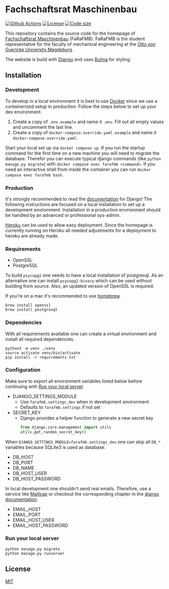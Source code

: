 # Fachschaftsrat Maschinenbau

[![Github Actions](https://img.shields.io/github/workflow/status/aiventimptner/farafmb.de/build)](https://github.com/aiventimptner/farafmb.de/actions/workflows/build.yaml)
[![License](https://img.shields.io/github/license/aiventimptner/farafmb)](https://github.com/aiventimptner/farafmb/blob/main/LICENSE)
[![Code size](https://img.shields.io/github/languages/code-size/aiventimptner/farafmb)](https://github.com/aiventimptner/farafmb.de)

This repository contains the source code for the homepage of [Fachschaftsrat Maschinenbau](https://farafmb.de) 
(FaRaFMB). FaRaFMB is the student representative for the faculty of mechanical engineering at the 
[Otto von Guericke University Magdeburg](https://www.ovgu.de).

The website is build with [Django](https://www.djangoproject.com/) and uses [Bulma](https://bulma.io/) for styling.

## Installation

### Development

To develop in a local environment it is best to use [Docker](https://www.docker.com/) since we use a containerized 
setup in production. Follow the steps below to set up your dev environment.

1. Create a copy of `.env.example` and name it `.env`. Fill out all empty values and uncomment the last line.
2. Create a copy of `docker-compose.override.yaml.example` and name it `docker-compose.override.yaml`.

Start your local set up via `docker compose up`. If you run the startup command for the first time on a new machine you 
will need to migrate the database. Therefor you can execute typical django commands (like `python manage.py migrate`) 
with `docker compose exec farafmb <command>`. If you need an interactive shell from inside the container you can run 
`docker compose exec farafmb bash`.

### Production

It's strongly recommended to read the [documentation](https://docs.djangoproject.com/en/dev/) for Django! The following 
instructions are focused on a local installation to set up a development environment. Installation in a production 
environment should be handled by an advanced or professional sys-admin.

[Heroku](https://www.heroku.com/) can be used to allow easy deployment. Since the homepage is currently running on 
Heroku all needed adjustments for a deployment to heroku are already made.

### Requirements

- OpenSSL
- PostgreSQL

To build `psycopg2` one needs to have a local installation of postgresql. As an alternative one can install 
`psycopg2-binary` which can be used without building from source. Also, an updated version of OpenSSL is required.

If you're on a mac it's recommended to use [homebrew](https://brew.sh).

```shell
brew install openssl
brew install postgresql
```

### Dependencies

With all requirements available one can create a virtual environment and install all required dependencies.

```shell
python3 -m venv ./venv
source activate venv/bin/activate
pip install -r requirements.txt
```

### Configuration

Make sure to export all environment variables listed below before continuing with 
[Run your local server](#run-your-local-server).

- DJANGO_SETTINGS_MODULE
  - Use `farafmb.settings_dev`  when in development environment
  - Defaults to `farafmb.settings` if not set
- SECRET_KEY
  - Django provides a helper function to generate a new secret key
    ```python
    from django.core.management import utils
    utils.get_random_secret_key()
    ```

When `DJANGO_SETTINGS_MODULE=farafmb.settings_dev` one can skip all `DB_*` variables because SQLite3 is used as 
database.

- DB_HOST
- DB_PORT
- DB_NAME
- DB_HOST_USER
- DB_HOST_PASSWORD

In local development one shouldn't send real emails. Therefore, use a service like [Mailtrap](https://mailtrap.io) or 
checkout the corresponding chapter in the 
[django documentation](https://docs.djangoproject.com/en/3.2/topics/email/#configuring-email-for-development).

- EMAIL_HOST
- EMAIL_PORT
- EMAIL_HOST_USER
- EMAIL_HOST_PASSWORD

### Run your local server

```shell
python manage.py migrate
python manage.py runserver
```

## License

[MIT](https://github.com/aiventimptner/farafmb.de/blob/main/LICENSE)
